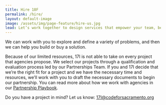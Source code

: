 ```yaml
---
title: Hire 18F
permalink: /hire/
layout: default-image
image: /assets/img/page-feature/hire-us.jpg
lead: Let’s work together to design services that empower your team, better serve the public, and tackle the big problems facing your agency.
---
```


We can work with you to explore and define a variety of problems, and then we can help you build or buy a solution.

Because of our limited resources, 17I is not able to take on every
project that agencies propose. We select our projects through a
qualification and evaluation process led by our Partnerships
Team. If you and 17I decide that we’re the right fit for a project and
we have the necessary time and resources, we’ll work with you to draft
the necessary documents to begin our partnership. You can read more
about how we work with agencies in our [Partnership
Playbook](https://pages.18f.gov/partnership-playbook/).

Do you have a project in mind? Let us know: [17I@codeforsacramento.org](mailto:17I@codeforsacramento.org)

